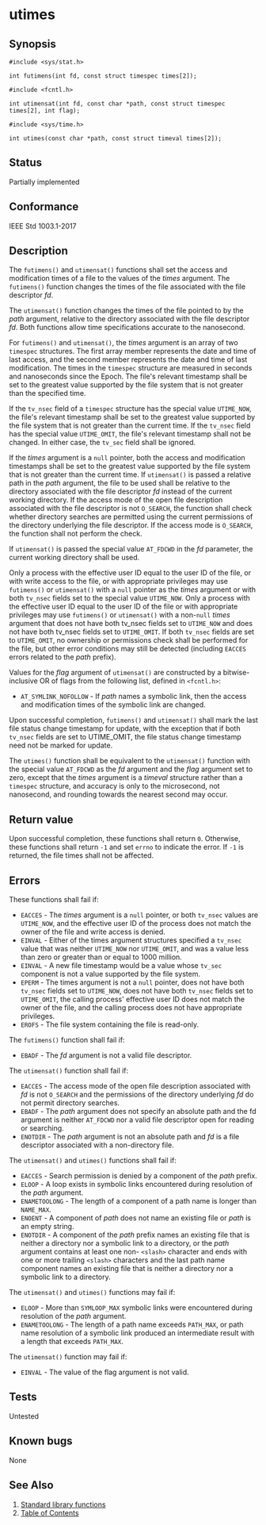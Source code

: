 # utimes

## Synopsis

`#include <sys/stat.h>`

`int futimens(int fd, const struct timespec times[2]);`

`#include <fcntl.h>`

`int utimensat(int fd, const char *path, const struct timespec times[2], int flag);`

`#include <sys/time.h>`

`int utimes(const char *path, const struct timeval times[2]);`

## Status

Partially implemented

## Conformance

IEEE Std 1003.1-2017

## Description

The `futimens()` and `utimensat()` functions shall set the access and modification times of a file to the values of the
 _times_ argument. The `futimens()` function changes the times of the file associated with the file descriptor _fd_.

 The `utimensat()` function changes the times of the file pointed to by the _path_ argument, relative to the directory
 associated with the file descriptor _fd_. Both functions allow time specifications accurate to the nanosecond.

For `futimens()` and `utimensat()`, the _times_ argument is an array of two `timespec` structures. The first array
member represents the date and time of last access, and the second member represents the date and time of last
modification. The times in the `timespec` structure are measured in seconds and nanoseconds since the Epoch. The
file's relevant timestamp shall be set to the greatest value supported by the file system that is not greater than the
specified time.

If the `tv_nsec` field of a `timespec` structure has the special value `UTIME_NOW`, the file's relevant timestamp shall
be set to the greatest value supported by the file system that is not greater than the current time. If the `tv_nsec`
field has the special value `UTIME_OMIT`, the file's relevant timestamp shall not be changed. In either case, the
`tv_sec` field shall be ignored.

If the _times_ argument is a `null` pointer, both the access and modification timestamps shall be set to the greatest
value supported by the file system that is not greater than the current time. If `utimensat()` is passed a relative
path in the _path_ argument, the file to be used shall be relative to the directory associated with the file descriptor
_fd_ instead of the current working directory. If the access mode of the open file description associated with the file
descriptor is not `O_SEARCH`, the function shall check whether directory searches are permitted using the current
permissions of the directory underlying the file descriptor. If the access mode is `O_SEARCH`, the function shall not
perform the check.

If `utimensat()` is passed the special value `AT_FDCWD` in the _fd_ parameter, the current working directory shall be
used.

Only a process with the effective user ID equal to the user ID of the file, or with write access to the file, or with
appropriate privileges may use `futimens()` or `utimensat()` with a `null` pointer as the _times_ argument or with both
`tv_nsec` fields set to the special value `UTIME_NOW`. Only a process with the effective user ID equal to the user ID of
the file or with appropriate privileges may use `futimens()` or `utimensat()` with a non-`null` _times_ argument that
does not have both tv_nsec fields set to `UTIME_NOW` and does not have both tv_nsec fields set to `UTIME_OMIT`. If both
`tv_nsec` fields are set to `UTIME_OMIT`, no ownership or permissions check shall be performed for the file, but other
error conditions may still be detected (including `EACCES` errors related to the _path_ prefix).

Values for the _flag_ argument of `utimensat()` are constructed by a bitwise-inclusive OR of flags from the following
list, defined in `<fcntl.h>`:

* `AT_SYMLINK_NOFOLLOW` - If _path_ names a symbolic link, then the access and modification times of the symbolic link
are changed.

Upon successful completion, `futimens()` and `utimensat()` shall mark the last file status change timestamp for update,
with the exception that if both `tv_nsec` fields are set to UTIME_OMIT, the file status change timestamp need not be
marked for update.

The `utimes()` function shall be equivalent to the `utimensat()` function with the special value `AT_FDCWD` as the _fd_
argument and the _flag_ argument set to zero, except that the _times_ argument is a _timeval_ structure rather than a
`timespec` structure, and accuracy is only to the microsecond, not nanosecond, and rounding towards the nearest second
may occur.

## Return value

Upon successful completion, these functions shall return `0`. Otherwise, these functions shall return `-1` and set
`errno` to indicate the error. If `-1` is returned, the file times shall not be affected.

## Errors

These functions shall fail if:

* `EACCES` - The _times_ argument is a `null` pointer, or both `tv_nsec` values are `UTIME_NOW`, and the effective user
ID of the process does not match the owner of the file and write access is denied.
* `EINVAL` - Either of the times argument structures specified a `tv_nsec` value that was neither `UTIME_NOW` nor
`UTIME_OMIT`, and was a value less than zero or greater than or equal to 1000 million.
* `EINVAL` - A new file timestamp would be a value whose `tv_sec` component is not a value supported by the file system.
* `EPERM` - The times argument is not a `null` pointer, does not have both `tv_nsec` fields set to `UTIME_NOW`, does not
have both `tv_nsec` fields set to `UTIME_OMIT`, the calling process' effective user ID does not match the owner of the
file, and the calling process does not have appropriate privileges.
* `EROFS` - The file system containing the file is read-only.

The `futimens()` function shall fail if:

* `EBADF` - The _fd_ argument is not a valid file descriptor.

The `utimensat()` function shall fail if:

* `EACCES` - The access mode of the open file description associated with _fd_ is not `O_SEARCH` and the permissions of
the directory underlying _fd_ do not permit directory searches.
* `EBADF` - The _path_ argument does not specify an absolute path and the fd argument is neither `AT_FDCWD` nor a valid
file descriptor open for reading or searching.
* `ENOTDIR` - The _path_ argument is not an absolute path and _fd_ is a file descriptor associated with a non-directory
file.

The `utimensat()` and `utimes()` functions shall fail if:

* `EACCES` - Search permission is denied by a component of the _path_ prefix.
* `ELOOP` - A loop exists in symbolic links encountered during resolution of the _path_ argument.
* `ENAMETOOLONG` - The length of a component of a path name is longer than `NAME_MAX`.
* `ENOENT` - A component of _path_ does not name an existing file or _path_ is an empty string.
* `ENOTDIR` - A component of the _path_ prefix names an existing file that is neither a directory nor a symbolic link
to a directory, or the _path_ argument contains at least one non- `<slash>` character and ends with one or more
trailing `<slash>` characters and the last path name component names an existing file that is neither a directory nor a
symbolic link to a directory.

The `utimensat()` and `utimes()` functions may fail if:

* `ELOOP` - More than `SYMLOOP_MAX` symbolic links were encountered during resolution of the _path_ argument.
* `ENAMETOOLONG` - The length of a path name exceeds `PATH_MAX`, or path name resolution of a symbolic link produced an
intermediate result with a length that exceeds `PATH_MAX`.

The `utimensat()` function may fail if:

* `EINVAL` - The value of the flag argument is not valid.

## Tests

Untested

## Known bugs

None

## See Also

1. [Standard library functions](../../README.md)
2. [Table of Contents](../../../../README.md)
